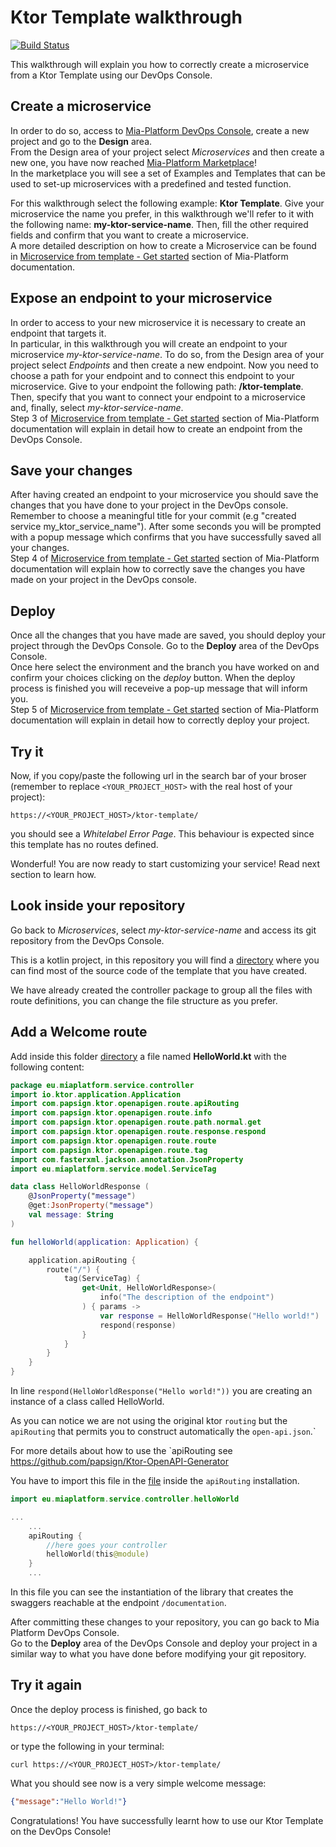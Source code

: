 # Ktor Template walkthrough

[![Build Status][github-actions-svg]][github-actions]

This walkthrough will explain you how to correctly create a microservice from a Ktor Template using our DevOps Console.

## Create a microservice

In order to do so, access to [Mia-Platform DevOps Console](https://console.cloud.mia-platform.eu/login), create a new project and go to the **Design** area.  
From the Design area of your project select _Microservices_ and then create a new one, you have now reached [Mia-Platform Marketplace](https://docs.mia-platform.eu/development_suite/api-console/api-design/marketplace/)!  
In the marketplace you will see a set of Examples and Templates that can be used to set-up microservices with a predefined and tested function.  

For this walkthrough select the following example: **Ktor Template**.
Give your microservice the name you prefer, in this walkthrough we'll refer to it with the following name: **my-ktor-service-name**. Then, fill the other required fields and confirm that you want to create a microservice.  
A more detailed description on how to create a Microservice can be found in [Microservice from template - Get started](https://docs.mia-platform.eu/development_suite/api-console/api-design/custom_microservice_get_started/#2-service-creation) section of Mia-Platform documentation.

## Expose an endpoint to your microservice

In order to access to your new microservice it is necessary to create an endpoint that targets it.  
In particular, in this walkthrough you will create an endpoint to your microservice *my-ktor-service-name*. To do so, from the Design area of your project select _Endpoints_ and then create a new endpoint.
Now you need to choose a path for your endpoint and to connect this endpoint to your microservice. Give to your endpoint the following path: **/ktor-template**. Then, specify that you want to connect your endpoint to a microservice and, finally, select *my-ktor-service-name*.  
Step 3 of [Microservice from template - Get started](https://docs.mia-platform.eu/development_suite/api-console/api-design/custom_microservice_get_started/#3-creating-the-endpoint) section of Mia-Platform documentation will explain in detail how to create an endpoint from the DevOps Console.

## Save your changes

After having created an endpoint to your microservice you should save the changes that you have done to your project in the DevOps console.  
Remember to choose a meaningful title for your commit (e.g "created service my_ktor_service_name"). After some seconds you will be prompted with a popup message which confirms that you have successfully saved all your changes.  
Step 4 of [Microservice from template - Get started](https://docs.mia-platform.eu/development_suite/api-console/api-design/custom_microservice_get_started/#4-save-the-project) section of Mia-Platform documentation will explain how to correctly save the changes you have made on your project in the DevOps console.

## Deploy

Once all the changes that you have made are saved, you should deploy your project through the DevOps Console. Go to the **Deploy** area of the DevOps Console.  
Once here select the environment and the branch you have worked on and confirm your choices clicking on the *deploy* button. When the deploy process is finished you will receveive a pop-up message that will inform you.  
Step 5 of [Microservice from template - Get started](https://docs.mia-platform.eu/development_suite/api-console/api-design/custom_microservice_get_started/#5-deploy-the-project-through-the-api-console) section of Mia-Platform documentation will explain in detail how to correctly deploy your project.

## Try it

Now, if you copy/paste the following url in the search bar of your broser (remember to replace `<YOUR_PROJECT_HOST>` with the real host of your project):

```shell
https://<YOUR_PROJECT_HOST>/ktor-template/
```

you should see a *Whitelabel Error Page*. This behaviour is expected since this template has no routes defined.

Wonderful! You are now ready to start customizing your service! Read next section to learn how.

## Look inside your repository

Go back to _Microservices_, select *my-ktor-service-name* and access its git repository from the DevOps Console.

This is a kotlin project, in this repository you will find a [directory](https://github.com/mia-platform-marketplace/Ktor-Template/tree/master/src/main/kotlin/eu/miaplatform/service) 
where you can find most of the source code of the template that you have created.

We have already created the controller package to group all the files with route definitions, you can change the file 
structure as you prefer.

## Add a Welcome route

Add inside this folder [directory](https://github.com/mia-platform-marketplace/Ktor-Template/tree/master/src/main/kotlin/eu/miaplatform/service/controller) a file named **HelloWorld.kt** with the following content:

```kotlin
package eu.miaplatform.service.controller
import io.ktor.application.Application
import com.papsign.ktor.openapigen.route.apiRouting
import com.papsign.ktor.openapigen.route.info
import com.papsign.ktor.openapigen.route.path.normal.get
import com.papsign.ktor.openapigen.route.response.respond
import com.papsign.ktor.openapigen.route.route
import com.papsign.ktor.openapigen.route.tag
import com.fasterxml.jackson.annotation.JsonProperty
import eu.miaplatform.service.model.ServiceTag

data class HelloWorldResponse (
    @JsonProperty("message")
    @get:JsonProperty("message")
    val message: String
)

fun helloWorld(application: Application) {

    application.apiRouting {
        route("/") {
            tag(ServiceTag) {
                get<Unit, HelloWorldResponse>(
                    info("The description of the endpoint")
                ) { params ->
                    var response = HelloWorldResponse("Hello world!")
                    respond(response)
                }
            }
        }
    }
}
```

In line `respond(HelloWorldResponse("Hello world!"))` you are creating an instance of a class called HelloWorld. 

As you can notice we are not using the original ktor `routing` but the `apiRouting` that permits you to construct 
automatically the `open-api.json`.`

For more details about how to use the `apiRouting see https://github.com/papsign/Ktor-OpenAPI-Generator

You have to import this file in the [file](https://github.com/mia-platform-marketplace/Ktor-Template/tree/master/src/main/kotlin/eu/miaplatform/service/ServiceApplication.kt) inside the `apiRouting` installation. 

```kotlin
import eu.miaplatform.service.controller.helloWorld

...
    ...
    apiRouting {
        //here goes your controller
        helloWorld(this@module)
    }
    ...

```

In this file you can see the instantiation of the library that creates the swaggers reachable at the endpoint `/documentation`.

After committing these changes to your repository, you can go back to Mia Platform DevOps Console.  
Go to the **Deploy** area of the DevOps Console and deploy your project in a similar way to what you have done before modifying your git repository.

## Try it again

Once the deploy process is finished, go back to

```shell
https://<YOUR_PROJECT_HOST>/ktor-template/
```

or type the following in your terminal:

```shell
curl https://<YOUR_PROJECT_HOST>/ktor-template/
```

What you should see now is a very simple welcome message:

```json
{"message":"Hello World!"}
```

Congratulations! You have successfully learnt how to use our Ktor Template on the DevOps Console!

[github-actions]: https://github.com/mia-platform-marketplace/Ktor-Template/actions
[github-actions-svg]: https://github.com/mia-platform-marketplace/Ktor-Template/workflows/Java%20CI%20with%Gradle/badge.svg